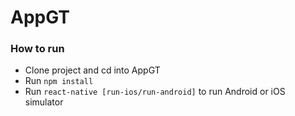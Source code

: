 # AppGT

### How to run

* Clone project and cd into AppGT
* Run `npm install`
* Run `react-native [run-ios/run-android]` to run Android or iOS simulator

